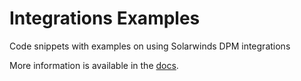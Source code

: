# Integrations Examples
Code snippets with examples on using Solarwinds DPM integrations

More information is available in the [docs](https://docs.vividcortex.com/how-to-use-vividcortex/integrations).

